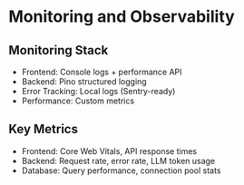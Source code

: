 # Monitoring and Observability

## Monitoring Stack

- Frontend: Console logs + performance API
- Backend: Pino structured logging
- Error Tracking: Local logs (Sentry-ready)
- Performance: Custom metrics

## Key Metrics

- Frontend: Core Web Vitals, API response times
- Backend: Request rate, error rate, LLM token usage
- Database: Query performance, connection pool stats
